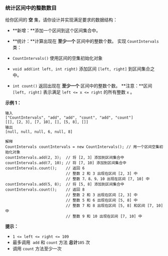 ### 统计区间中的整数数目 ###
给你区间的 **空** 集，请你设计并实现满足要求的数据结构：

* **新增：**添加一个区间到这个区间集合中。
* **统计：**计算出现在 **至少一个** 区间中的整数个数。
实现 `CountIntervals` 类：

* `CountIntervals()` 使用区间的空集初始化对象
* `void add(int left, int right)` 添加区间 `[left, right]` 到区间集合之中。
* `int count()` 返回出现在 **至少一个** 区间中的整数个数。
**注意：**区间 `[left, right]` 表示满足 `left <= x <= right` 的所有整数 `x` 。



**示例 1：**

```
输入
["CountIntervals", "add", "add", "count", "add", "count"]
[[], [2, 3], [7, 10], [], [5, 8], []]
输出
[null, null, null, 6, null, 8]

解释
CountIntervals countIntervals = new CountIntervals(); // 用一个区间空集初始化对象
countIntervals.add(2, 3);  // 将 [2, 3] 添加到区间集合中
countIntervals.add(7, 10); // 将 [7, 10] 添加到区间集合中
countIntervals.count();    // 返回 6
                           // 整数 2 和 3 出现在区间 [2, 3] 中
                           // 整数 7、8、9、10 出现在区间 [7, 10] 中
countIntervals.add(5, 8);  // 将 [5, 8] 添加到区间集合中
countIntervals.count();    // 返回 8
                           // 整数 2 和 3 出现在区间 [2, 3] 中
                           // 整数 5 和 6 出现在区间 [5, 8] 中
                           // 整数 7 和 8 出现在区间 [5, 8] 和区间 [7, 10] 中
                           // 整数 9 和 10 出现在区间 [7, 10] 中
```



**提示：**

* `1 <= left <= right <= 109`
* 最多调用  `add` 和 `count` 方法 **总计**`105` 次
* 调用 `count` 方法至少一次

